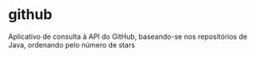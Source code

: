 # github
Aplicativo de consulta à API do GitHub, baseando-se nos repositórios de Java, ordenando pelo número de stars
